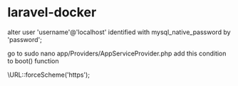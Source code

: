 # laravel-docker


alter user 'username'@'localhost' identified with mysql_native_password by 
'password';



go to sudo nano app/Providers/AppServiceProvider.php
add this condition to boot() function

\URL::forceScheme('https');

